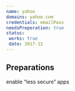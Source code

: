 ```yaml
---
name: yahoo
domains: yahoo.com
credentials: emailPass
needsPreperation: true
status:
 works: true
 date: 2017-12
---
```


## Preparations
enable “less secure” apps
